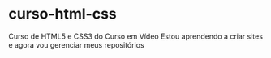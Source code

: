 # curso-html-css
 Curso de HTML5 e CSS3 do Curso em Vídeo
Estou aprendendo a criar sites e agora vou gerenciar meus repositórios
